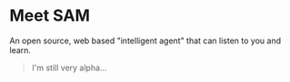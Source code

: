 # Meet SAM

An open source, web based "intelligent agent" that can listen to you and learn.

> I'm still very alpha...
